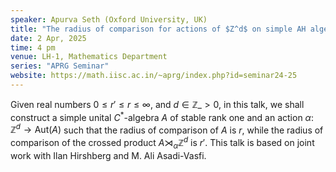 ```yaml
---
speaker: Apurva Seth (Oxford University, UK)
title: "The radius of comparison for actions of $Z^d$ on simple AH algebras"
date: 2 Apr, 2025
time: 4 pm
venue: LH-1, Mathematics Department
series: "APRG Seminar"
website: https://math.iisc.ac.in/~aprg/index.php?id=seminar24-25
---
```


Given real numbers $0\leq r' \leq r\leq \infty$, and $d\in \mathbb{Z}\_{>0}$, in this talk, we shall construct a simple unital $C^*$-algebra $A$
of stable rank one and an action $\alpha \colon \mathbb{Z}^d \to \text{Aut}(A)$ such that the radius of comparison of $A$ is $r$, while the
radius of comparison of the crossed product $A\rtimes_\alpha\mathbb{Z}^d$ is $r'$.
This talk is based on joint work with Ilan Hirshberg and M. Ali Asadi-Vasfi. 
